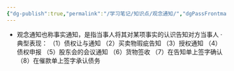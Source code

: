 ```yaml
---
{"dg-publish":true,"permalink":"/学习笔记/知识点/观念通知/","dgPassFrontmatter":true,"noteIcon":""}
---
```


- 观念通知也称事实通知，是指当事人将其对某项事实的认识告知对方当事人
·典型表现：
（1）债权让与通知
（2）买卖物瑕疵告知
（3）授权通知
（4）债权申报
（5）股东会的会议通知
（6）货物签收
（7）在告知单上签字确认
（8）在催款单上签字承认债务